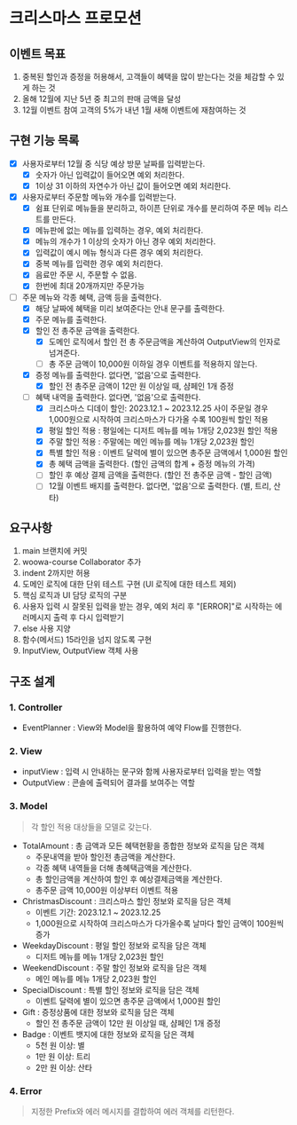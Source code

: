 # 크리스마스 프로모션

## 이벤트 목표

1. 중복된 할인과 증정을 허용해서, 고객들이 혜택을 많이 받는다는 것을 체감할 수 있게 하는 것
2. 올해 12월에 지난 5년 중 최고의 판매 금액을 달성
3. 12월 이벤트 참여 고객의 5%가 내년 1월 새해 이벤트에 재참여하는 것

## 구현 기능 목록

- [x] 사용자로부터 12월 중 식당 예상 방문 날짜를 입력받는다.
  - [x] 숫자가 아닌 입력값이 들어오면 예외 처리한다.
  - [x] 1이상 31 이하의 자연수가 아닌 값이 들어오면 예외 처리한다.
- [x] 사용자로부터 주문할 메뉴와 개수를 입력받는다.
  - [x] 쉼표 단위로 메뉴들을 분리하고, 하이픈 단위로 개수를 분리하여 주문 메뉴 리스트를 만든다.
  - [x] 메뉴판에 없는 메뉴를 입력하는 경우, 예외 처리한다.
  - [x] 메뉴의 개수가 1 이상의 숫자가 아닌 경우 예외 처리한다.
  - [x] 입력값이 예시 메뉴 형식과 다른 경우 예외 처리한다.
  - [x] 중복 메뉴를 입력한 경우 예외 처리한다.
  - [x] 음료만 주문 시, 주문할 수 없음.
  - [x] 한번에 최대 20개까지만 주문가능
- [ ] 주문 메뉴와 각종 혜택, 금액 등을 출력한다.
  - [x] 해당 날짜에 혜택을 미리 보여준다는 안내 문구를 출력한다.
  - [x] 주문 메뉴를 출력한다.
  - [x] 할인 전 총주문 금액을 출력한다.
    - [x] 도메인 로직에서 할인 전 총 주문금액을 계산하여 OutputView의 인자로 넘겨준다.
    - [ ] 총 주문 금액이 10,000원 이하일 경우 이벤트를 적용하지 않는다.
  - [x] 증정 메뉴를 출력한다. 없다면, '없음'으로 출력한다.
    - [x] 할인 전 총주문 금액이 12만 원 이상일 때, 샴페인 1개 증정
  - [ ] 혜택 내역을 출력한다. 없다면, '없음'으로 출력한다.
    - [x] 크리스마스 디데이 할인: 2023.12.1 ~ 2023.12.25 사이 주문일 경우 1,000원으로 시작하여 크리스마스가 다가올 수록 100원씩 할인 적용
    - [x] 평일 할인 적용 : 평일에는 디저트 메뉴를 메뉴 1개당 2,023원 할인 적용
    - [x] 주말 할인 적용 : 주말에는 메인 메뉴를 메뉴 1개당 2,023원 할인
    - [x] 특별 할인 적용 : 이벤트 달력에 별이 있으면 총주문 금액에서 1,000원 할인
    - [x] 총 혜택 금액을 출력한다. (할인 금액의 합계 + 증정 메뉴의 가격)
    - [ ] 할인 후 예상 결제 금액을 출력한다. (할인 전 총주문 금액 - 할인 금액)
    - [ ] 12월 이벤트 배지를 출력한다. 없다면, '없음'으로 출력한다. (별, 트리, 산타)

## 요구사항

1. main 브랜치에 커밋
2. woowa-course Collaborator 추가
3. indent 2까지만 허용
4. 도메인 로직에 대한 단위 테스트 구현 (UI 로직에 대한 테스트 제외)
5. 핵심 로직과 UI 담당 로직의 구분
6. 사용자 입력 시 잘못된 입력을 받는 경우, 예외 처리 후 "[ERROR]"로 시작하는 에러메시지 출력 후 다시 입력받기
7. else 사용 지양
8. 함수(메서드) 15라인을 넘지 않도록 구현
9. InputView, OutputView 객체 사용

## 구조 설계

### 1. Controller

- EventPlanner : View와 Model을 활용하여 예약 Flow를 진행한다.

### 2. View

- inputView : 입력 시 안내하는 문구와 함께 사용자로부터 입력을 받는 역할
- OutputView : 콘솔에 출력되어 결과를 보여주는 역할

### 3. Model

> 각 할인 적용 대상들을 모델로 갖는다.

- TotalAmount : 총 금액과 모든 혜택현황을 종합한 정보와 로직을 담은 객체
  - 주문내역을 받아 할인전 총금액을 계산한다.
  - 각종 혜택 내역들을 더해 총혜택금액을 계산한다.
  - 총 할인금액을 계산하여 할인 후 예상결제금액을 계산한다.
  - 총주문 금액 10,000원 이상부터 이벤트 적용
- ChristmasDiscount : 크리스마스 할인 정보와 로직을 담은 객체
  - 이벤트 기간: 2023.12.1 ~ 2023.12.25
  - 1,000원으로 시작하여 크리스마스가 다가올수록 날마다 할인 금액이 100원씩 증가
- WeekdayDiscount : 평일 할인 정보와 로직을 담은 객체
  - 디저트 메뉴를 메뉴 1개당 2,023원 할인
- WeekendDiscount : 주말 할인 정보와 로직을 담은 객체
  - 메인 메뉴를 메뉴 1개당 2,023원 할인
- SpecialDiscount : 특별 할인 정보와 로직을 담은 객체
  - 이벤트 달력에 별이 있으면 총주문 금액에서 1,000원 할인
- Gift : 증정상품에 대한 정보와 로직을 담은 객체
  - 할인 전 총주문 금액이 12만 원 이상일 때, 샴페인 1개 증정
- Badge : 이벤트 뱃지에 대한 정보와 로직을 담은 객체
  - 5천 원 이상: 별
  - 1만 원 이상: 트리
  - 2만 원 이상: 산타

### 4. Error

> 지정한 Prefix와 에러 메시지를 결합하여 에러 객체를 리턴한다.
